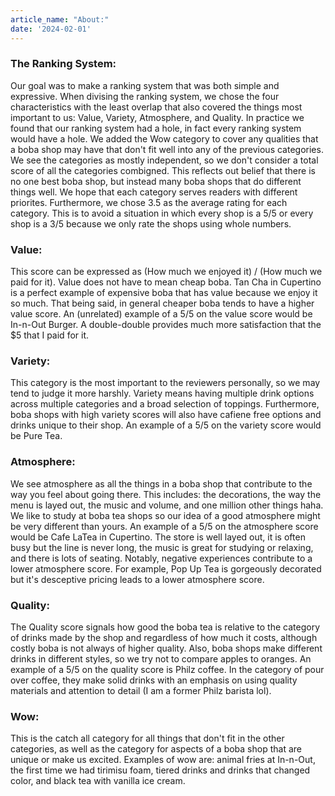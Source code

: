 ```yaml
---
article_name: "About:"
date: '2024-02-01'
---
```

<script lang="ts">
    // why does uncommenting this line impact the styles on other pages like /blog
    import "$lib/style_sheets/blog_post_styles.css"
</script>

### The Ranking System:
Our goal was to make a ranking system that was both simple and expressive. When divising the ranking system, we chose the four characteristics with the least overlap that also covered the things most important to us: Value, Variety, Atmosphere, and Quality. In practice we found that our ranking system had a hole, in fact every ranking system would have a hole. We added the Wow category to cover any qualities that a boba shop may have that don't fit well into any of the previous categories. We see the categories as mostly independent, so we don't consider a total score of all the categories combigned. This reflects out belief that there is no one best boba shop, but instead many boba shops that do different things well. We hope that each category serves readers with different priorites. Furthermore, we chose 3.5 as the average rating for each category. This is to avoid a situation in which every shop is a 5/5 or every shop is a 3/5 because we only rate the shops using whole numbers.

### Value:
This score can be expressed as (How much we enjoyed it) / (How much we paid for it). Value does not have to mean cheap boba. Tan Cha in Cupertino is a perfect example of expensive boba that has value because we enjoy it so much. That being said, in general cheaper boba tends to have a higher value score. An (unrelated) example of a 5/5 on the value score would be In-n-Out Burger. A double-double provides much more satisfaction that the $5 that I paid for it.

### Variety:
This category is the most important to the reviewers personally, so we may tend to judge it more harshly. Variety means having multiple drink options across multiple categories and a broad selection of toppings. Furthermore, boba shops with high variety scores will also have cafiene free options and drinks unique to their shop. An example of a 5/5 on the variety score would be Pure Tea.

### Atmosphere:
We see atmosphere as all the things in a boba shop that contribute to the way you feel about going there. This includes: the decorations, the way the menu is layed out, the music and volume, and one million other things haha. We like to study at boba tea shops so our idea of a good atmosphere might be very different than yours. An example of a 5/5 on the atmosphere score would be Cafe LaTea in Cupertino. The store is well layed out, it is often busy but the line is never long, the music is great for studying or relaxing, and there is lots of seating. Notably, negative experiences contribute to a lower atmosphere score. For example, Pop Up Tea is gorgeously decorated but it's desceptive pricing leads to a lower atmosphere score.

### Quality:
The Quality score signals how good the boba tea is relative to the category of drinks made by the shop and regardless of how much it costs, although costly boba is not always of higher quality. Also, boba shops make different drinks in different styles, so we try not to compare apples to oranges. An example of a 5/5 on the quality score is Philz coffee. In the category of pour over coffee, they make solid drinks with an emphasis on using quality materials and attention to detail (I am a former Philz barista lol). 

### Wow:
This is the catch all category for all things that don't fit in the other categories, as well as the category for aspects of a boba shop that are unique or make us excited. Examples of wow are: animal fries at In-n-Out, the first time we had tirimisu foam, tiered drinks and drinks that changed color, and black tea with vanilla ice cream. 